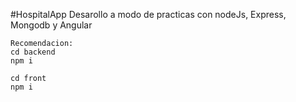 #HospitalApp
Desarollo a modo de practicas con nodeJs, Express, Mongodb y Angular

````
Recomendacion: 
cd backend 
npm i
````
````
cd front
npm i
````